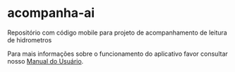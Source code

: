 # acompanha-ai
Repositório com código mobile para projeto de acompanhamento de leitura de hidrometros

Para mais informações sobre o funcionamento do aplicativo favor consultar nosso [Manual do Usuário](https://github.com/lumakhl/acompanha-ai/blob/master/manual-do-usuario.pdf).
